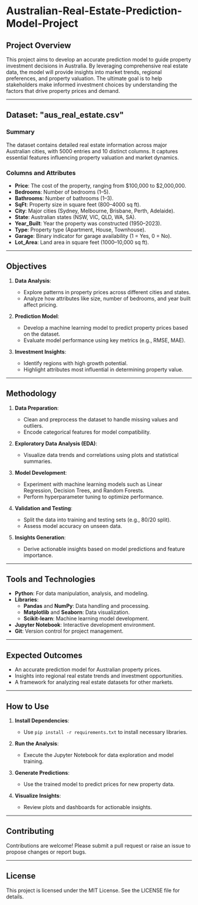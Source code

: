 # Australian-Real-Estate-Prediction-Model-Project

## Project Overview

This project aims to develop an accurate prediction model to guide property investment decisions in Australia. By leveraging comprehensive real estate data, the model will provide insights into market trends, regional preferences, and property valuation. The ultimate goal is to help stakeholders make informed investment choices by understanding the factors that drive property prices and demand.

---

## Dataset: "aus_real_estate.csv"

### Summary
The dataset contains detailed real estate information across major Australian cities, with 5000 entries and 10 distinct columns. It captures essential features influencing property valuation and market dynamics.

### Columns and Attributes
- **Price**: The cost of the property, ranging from $100,000 to $2,000,000.
- **Bedrooms**: Number of bedrooms (1–5).
- **Bathrooms**: Number of bathrooms (1–3).
- **SqFt**: Property size in square feet (800–4000 sq ft).
- **City**: Major cities (Sydney, Melbourne, Brisbane, Perth, Adelaide).
- **State**: Australian states (NSW, VIC, QLD, WA, SA).
- **Year_Built**: Year the property was constructed (1950–2023).
- **Type**: Property type (Apartment, House, Townhouse).
- **Garage**: Binary indicator for garage availability (1 = Yes, 0 = No).
- **Lot_Area**: Land area in square feet (1000–10,000 sq ft).

---

## Objectives

1. **Data Analysis**: 
   - Explore patterns in property prices across different cities and states.
   - Analyze how attributes like size, number of bedrooms, and year built affect pricing.

2. **Prediction Model**: 
   - Develop a machine learning model to predict property prices based on the dataset.
   - Evaluate model performance using key metrics (e.g., RMSE, MAE).

3. **Investment Insights**:
   - Identify regions with high growth potential.
   - Highlight attributes most influential in determining property value.

---

## Methodology

1. **Data Preparation**:
   - Clean and preprocess the dataset to handle missing values and outliers.
   - Encode categorical features for model compatibility.

2. **Exploratory Data Analysis (EDA)**:
   - Visualize data trends and correlations using plots and statistical summaries.

3. **Model Development**:
   - Experiment with machine learning models such as Linear Regression, Decision Trees, and Random Forests.
   - Perform hyperparameter tuning to optimize performance.

4. **Validation and Testing**:
   - Split the data into training and testing sets (e.g., 80/20 split).
   - Assess model accuracy on unseen data.

5. **Insights Generation**:
   - Derive actionable insights based on model predictions and feature importance.

---

## Tools and Technologies

- **Python**: For data manipulation, analysis, and modeling.
- **Libraries**: 
  - **Pandas** and **NumPy**: Data handling and processing.
  - **Matplotlib** and **Seaborn**: Data visualization.
  - **Scikit-learn**: Machine learning model development.
- **Jupyter Notebook**: Interactive development environment.
- **Git**: Version control for project management.

---

## Expected Outcomes

- An accurate prediction model for Australian property prices.
- Insights into regional real estate trends and investment opportunities.
- A framework for analyzing real estate datasets for other markets.

---

## How to Use

1. **Install Dependencies**:
   - Use `pip install -r requirements.txt` to install necessary libraries.

2. **Run the Analysis**:
   - Execute the Jupyter Notebook for data exploration and model training.

3. **Generate Predictions**:
   - Use the trained model to predict prices for new property data.

4. **Visualize Insights**:
   - Review plots and dashboards for actionable insights.

---

## Contributing

Contributions are welcome! Please submit a pull request or raise an issue to propose changes or report bugs.

---

## License

This project is licensed under the MIT License. See the LICENSE file for details.